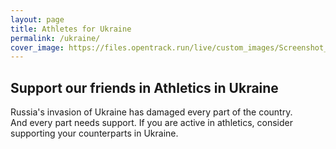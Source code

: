 ```yaml
---
layout: page
title: Athletes for Ukraine
permalink: /ukraine/
cover_image: https://files.opentrack.run/live/custom_images/Screenshot_2022-03-17_at_20.03.18.png
---
```



## Support our friends in Athletics in Ukraine
Russia's invasion of Ukraine has damaged every part of the country.  
And every part needs support.  If you are active in athletics, consider supporting your counterparts in Ukraine.

